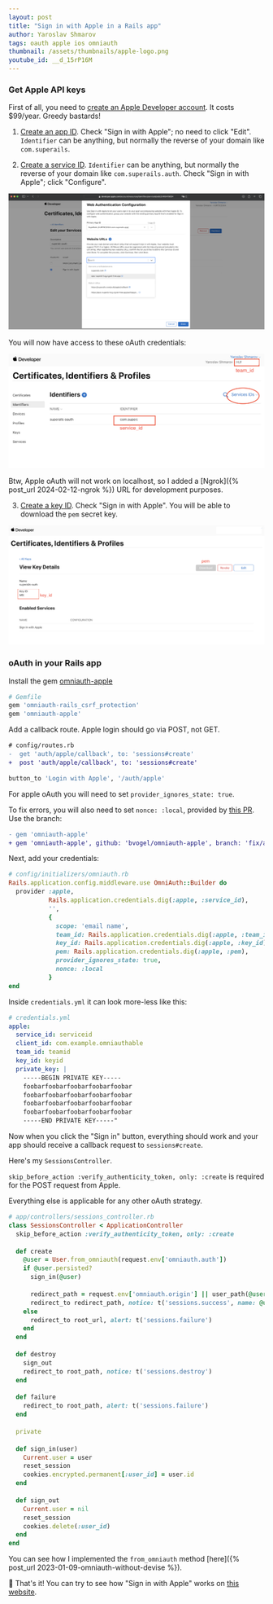 ```yaml
---
layout: post
title: "Sign in with Apple in a Rails app"
author: Yaroslav Shmarov
tags: oauth apple ios omniauth
thumbnail: /assets/thumbnails/apple-logo.png
youtube_id: __d_15rP16M
---
```


### Get Apple API keys

First of all, you need to [create an Apple Developer account](https://developer.apple.com/programs/enroll/). It costs $99/year. Greedy bastards!

1. [Create an app ID](https://developer.apple.com/account/resources/identifiers/bundleId/add/bundle). Check "Sign in with Apple"; no need to click "Edit". `Identifier` can be anything, but normally the reverse of your domain like `com.superails`.

2. [Create a service ID](https://developer.apple.com/account/resources/identifiers/serviceId/add/). `Identifier` can be anything, but normally the reverse of your domain like `com.superails.auth`. Check "Sign in with Apple"; click "Configure".

![Apple oAuth callback urls](/assets/images/apple-auth-callback-urls.png)

You will now have access to these oAuth credentials:

![apple-auth-service](/assets/images/apple-auth-service.png)

Btw, Apple oAuth will not work on localhost, so I added a [Ngrok]({% post_url 2024-02-12-ngrok %}) URL for development purposes.

3. [Create a key ID](https://developer.apple.com/account/resources/authkeys/add). Check "Sign in with Apple". You will be able to download the `pem` secret key.

![apple-auth-key](/assets/images/apple-auth-key.png)

### oAuth in your Rails app

Install the gem [omniauth-apple](https://github.com/nhosoya/omniauth-apple)

```ruby
# Gemfile
gem 'omniauth-rails_csrf_protection'
gem 'omniauth-apple'
```

Add a callback route. Apple login should go via POST, not GET.

```diff
# config/routes.rb
-  get 'auth/apple/callback', to: 'sessions#create'
+  post 'auth/apple/callback', to: 'sessions#create'
```

```ruby
button_to 'Login with Apple', '/auth/apple'
```

For apple oAuth you will need to set `provider_ignores_state: true`.

To fix errors, you will also need to set `nonce: :local`, provided by [this PR](https://github.com/nhosoya/omniauth-apple/pull/111). Use the branch:

```diff
- gem 'omniauth-apple'
+ gem 'omniauth-apple', github: 'bvogel/omniauth-apple', branch: 'fix/apple-session-handling'
```

Next, add your credentials:

```ruby
# config/initializers/omniauth.rb
Rails.application.config.middleware.use OmniAuth::Builder do
  provider :apple,
           Rails.application.credentials.dig(:apple, :service_id),
           '',
           {
             scope: 'email name',
             team_id: Rails.application.credentials.dig(:apple, :team_id),
             key_id: Rails.application.credentials.dig(:apple, :key_id),
             pem: Rails.application.credentials.dig(:apple, :pem),
             provider_ignores_state: true,
             nonce: :local
           }
end
```

Inside `credentials.yml` it can look more-less like this:

```yml
# credentials.yml
apple:
  service_id: serviceid
  client_id: com.example.omniauthable
  team_id: teamid
  key_id: keyid
  private_key: |
    -----BEGIN PRIVATE KEY-----
    foobarfoobarfoobarfoobarfoobar
    foobarfoobarfoobarfoobarfoobar
    foobarfoobarfoobarfoobarfoobar
    foobarfoobarfoobarfoobarfoobar
    -----END PRIVATE KEY-----"
```

Now when you click the "Sign in" button, everything should work and your app should receive a callback request to `sessions#create`. 

Here's my `SessionsController`.

`skip_before_action :verify_authenticity_token, only: :create` is required for the POST request from Apple.

Everything else is applicable for any other oAuth strategy.

```ruby
# app/controllers/sessions_controller.rb
class SessionsController < ApplicationController
  skip_before_action :verify_authenticity_token, only: :create

  def create
    @user = User.from_omniauth(request.env['omniauth.auth'])
    if @user.persisted?
      sign_in(@user)

      redirect_path = request.env['omniauth.origin'] || user_path(@user)
      redirect_to redirect_path, notice: t('sessions.success', name: @user.name)
    else
      redirect_to root_url, alert: t('sessions.failure')
    end
  end

  def destroy
    sign_out
    redirect_to root_path, notice: t('sessions.destroy')
  end

  def failure
    redirect_to root_path, alert: t('sessions.failure')
  end

  private

  def sign_in(user)
    Current.user = user
    reset_session
    cookies.encrypted.permanent[:user_id] = user.id
  end

  def sign_out
    Current.user = nil
    reset_session
    cookies.delete(:user_id)
  end
end
```

You can see how I implemented the `from_omniauth` method [here]({% post_url 2023-01-09-omniauth-without-devise %}).

🤠 That's it! You can try to see how "Sign in with Apple" works on [this website](https://superails.com).
